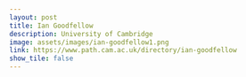 ```yaml
---
layout: post
title: Ian Goodfellow
description: University of Cambridge
image: assets/images/ian-goodfellow1.png
link: https://www.path.cam.ac.uk/directory/ian-goodfellow
show_tile: false
---
```

